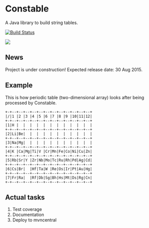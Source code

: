Constable
=========

A Java library to build string tables.

[![Build Status](https://travis-ci.org/ganchurin/constable.svg?branch=master)](https://travis-ci.org/ganchurin/constable)

![](https://reposs.herokuapp.com/?path=ganchurin/constable)

News
----

Project is under construction!
Expected release date: 30 Aug 2015.

Example
-------

This is how periodic table (two-dimensional array) looks after being processed by Constable.

    +-+--+--+--+--+--+--+--+--+--+--+--+--+
    |/|1 |2 |3 |4 |5 |6 |7 |8 |9 |10|11|12|
    +-+--+--+--+--+--+--+--+--+--+--+--+--+
    |1|H |  |  |  |  |  |  |  |  |  |  |  |
    +-+--+--+--+--+--+--+--+--+--+--+--+--+
    |2|Li|Be|  |  |  |  |  |  |  |  |  |  |
    +-+--+--+--+--+--+--+--+--+--+--+--+--+
    |3|Na|Mg|  |  |  |  |  |  |  |  |  |  |
    +-+--+--+--+--+--+--+--+--+--+--+--+--+
    |4|K |Ca|Mg|Ti|V |Cr|Mn|Fe|Co|Ni|Cu|Zn|
    +-+--+--+--+--+--+--+--+--+--+--+--+--+
    |5|Rb|Sr|Y |Zr|Nb|Mo|Tc|Ru|Rh|Pd|Ag|Cd|
    +-+--+--+--+--+--+--+--+--+--+--+--+--+
    |6|Cs|Br|  |Hf|Ta|W |Re|Os|Ir|Pt|Au|Hg|
    +-+--+--+--+--+--+--+--+--+--+--+--+--+
    |7|Fr|Ra|  |Rf|Db|Sg|Bh|Hs|Mt|Ds|Rg|Cn|
    +-+--+--+--+--+--+--+--+--+--+--+--+--+

Actual tasks
--------------------

1. Test coverage
2. Documentation
3. Deploy to mvncentral